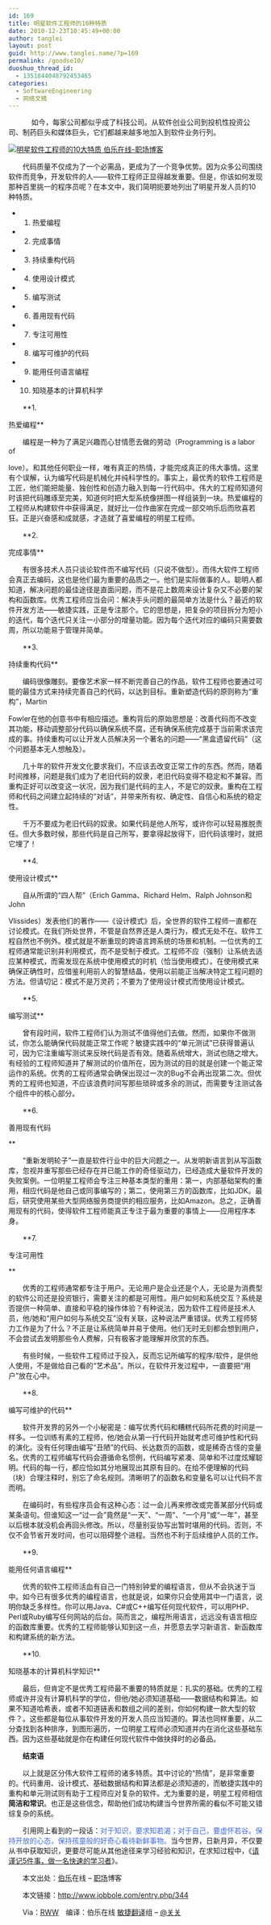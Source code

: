 ```yaml
---
id: 169
title: 明星软件工程师的10种特质
date: 2010-12-23T10:45:49+00:00
author: tanglei
layout: post
guid: http://www.tanglei.name/?p=169
permalink: /goodse10/
duoshuo_thread_id:
  - 1351844048792453465
categories:
  - SoftwareEngineering
  - 网络文摘
---
```

　        如今，每家公司都似乎成了科技公司。从软件创业公司到投机性投资公司、制药巨头和媒体巨头，它们都越来越多地加入到软件业务行列。

<div>
  <a id="attachment1932" rel="Lightbox_344" href="http://www.jobbole.com/attachment.php?attachmentid=1932&d=1290589824"><img class="thumbnail" title="明星软件工程师的10大特质   伯乐在线-职场博客" src="http://www.jobbole.com/attachment.php?attachmentid=1932&d=1290589721" border="0" alt="明星软件工程师的10大特质   伯乐在线-职场博客" /></a></p>
</div>

　　代码质量不仅成为了一个必需品，更成为了一个竞争优势。因为众多公司围绕软件而竞争，开发软件的人——软件工程师正显得越发重要。但是，你该如何发现那种百里挑一的程序员呢？在本文中，我们简明扼要地列出了明星开发人员的10种特质。

  * 1. 热爱编程
  * 2. 完成事情
  * 3. 持续重构代码
  * 4. 使用设计模式
  * 5. 编写测试
  * 6. 善用现有代码
  * 7. 专注可用性
  * 8. 编写可维护的代码
  * 9. 能用任何语言编程
  * 10. 知晓基本的计算机科学

　　**1.
  
热爱编程**

　　编程是一种为了满足兴趣而心甘情愿去做的劳动（Programming is a labor of
  
love）。和其他任何职业一样，唯有真正的热情，才能完成真正的伟大事情。这里有个误解，认为编写代码是机械化并纯科学性的。事实上，最优秀的软件工程师是工匠，他们能把能量、独创性和创造力融入到每一行代码中。伟大的工程师知道何时该把代码雕琢至完美，知道何时把大型系统像拼图一样组装到一块。热爱编程的工程师从构建软件中获得满足，就好比一位作曲家在完成一部交响乐后而欣喜若狂。正是兴奋感和成就感，才造就了喜爱编程的明星工程师。

　　**2.
  
完成事情**

　　有很多技术人员只谈论软件而不编写代码（只说不做型）。而伟大软件工程师会真正去编码，这也是他们最为重要的品质之一。他们是实际做事的人。聪明人都知道，解决问题的最佳途径是直面问题，而不是花上数周来设计复杂又不必要的架构和函数库。优秀工程师应当会问：解决手头问题的最简单方法是什么？最近的软件开发方法——敏捷实践，正是专注那个。它的思想是，把复杂的项目拆分为短小的迭代，每个迭代只关注一小部分的增量功能。因为每个迭代对应的编码只需要数周，所以功能易于管理并简单。

　　**3.
  
持续重构代码**

　　编码很像雕刻。要像艺术家一样不断完善自己的作品，软件工程师也要通过可能的最佳方式来持续完善自己的代码，以达到目标。重新塑造代码的原则称为“重构”，Martin
  
Fowler在他的创意书中有相应描述。重构背后的原始思想是：改善代码而不改变其功能，移动调整部分代码以确保系统不腐，还有确保系统完成基于当前需求该完成的事。持续重构可以让开发人员解决另一个著名的问题——“黑盒遗留代码”（这个问题基本无人想触及）。

　　几十年的软件开发文化要求我们，不应该去改变正常工作的东西。然而，随着时间推移，问题是我们成为了老旧代码的奴隶，老旧代码变得不稳定和不兼容。而重构正好可以改变这一状况，因为我们是代码的主人，不是它的奴隶。重构在工程师和代码之间建立起持续的“对话”，并带来所有权、确定性、自信心和系统的稳定性。

　　千万不要成为老旧代码的奴隶。如果代码是他人所写，或许你可以轻易推脱责任。但大多数时候，那些代码是自己所写，要拿得起放得下，旧代码该埋时，就把它埋了！

　　**4.
  
使用设计模式**

　　自从所谓的“四人帮”（Erich Gamma、Richard Helm、Ralph Johnson和John
  
Vlissides）发表他们的著作——《设计模式》后，全世界的软件工程师一直都在讨论模式。在我们所处世界，不管是自然界还是人类行为，模式无处不在。软件工程自然也不例外。模式就是不断重现的跨语言跨系统的场景和机制。一位优秀的工程师通常能识别并利用模式，而不是受制于模式。工程师不应（强制）让系统去适应某种模式，而需发现在系统中使用模式的时机（恰当使用模式）。在使用模式来确保正确性时，应借鉴利用前人的智慧结晶，使用以前能正当解决特定工程问题的方法。但请切记：模式不是万灵药；不要为了使用设计模式而使用设计模式。

　　**5.
  
编写测试**

　　曾有段时间，软件工程师们认为测试不值得他们去做。然而，如果你不做测试，你怎么能确保代码就能正常工作呢？敏捷实践中的“单元测试”已获得普遍认可，因为它注重编写测试来反映代码是否有效。随着系统增大，测试也随之增大。有经验的工程师知道并了解测试的价值所在，因为测试的目的就是创建一个能正常运作的系统。优秀的工程师通常会确保出现过一次的Bug不会再出现第二次。但优秀的工程师也知道，不应该浪费时间写那些琐碎或多余的测试，而需要专注测试各个组件中的核心部分。

　　**6.
  
善用现有代码
  
** 

　　“重新发明轮子”一直是软件行业中的巨大问题之一。从发明新语言到从写函数库，忽视并重写那些已经存在并已能工作的奇怪驱动力，已经造成大量软件开发的失败案例。一位明星工程师会专注三种基本类型的重用：第一，内部基础架构的重用，相应代码是他自己或同事编写的；第二，使用第三方的函数库，比如JDK。最后，研究使用某些大型网络服务商提供的相应服务，比如Amazon。总之，正确善用现有的代码，使得软件工程师能真正专注于最为重要的事情上——应用程序本身。

　　**7.
  
专注可用性
  
** 

　　优秀的工程师通常都专注于用户。无论用户是企业还是个人，无论是为消费型的软件公司还是投资银行，需要关注的都是可用性。用户如何和系统交互？系统是否提供一种简单、直接和平稳的操作体验？有种说法，因为软件工程师是技术人员，他/她和“用户如何与系统交互”没有关联，这种说法严重错误。优秀工程师努力工作是为了什么？不正是让系统简单并易于使用。他们无时无刻都会想到用户，不会尝试去发明那些令人费解，只有极客才能理解并欣赏的东西。

　　有些时候，一些软件工程师过于投入，反而忘记所编写的程序/软件，是供他人使用，不是做给自己看的“艺术品”。所以，在软件开发过程中，一直要把“用户”放在心中。

　　**8.
  
编写可维护的代码**

　　软件开发界的另外一个小秘密是：编写优秀代码和糟糕代码所花费的时间是一样多。一位训练有素的工程师，他/她会从第一行代码开始就考虑可维护性和代码的演化。没有任何理由编写“丑陋”的代码、长达数页的函数，或是稀奇古怪的变量名。优秀的工程师编写代码会遵循命名惯例，代码编写紧凑、简单和不过度炫耀聪明。代码的每一行，都应恰如其分地展现出其原有目的。在给不便理解的代码（块）合理注释时，别忘了命名规则。清晰明了的函数名和变量名可以让代码不言而明。

　　在编码时，有些程序员会有这种心态：过一会儿再来修改或完善某部分代码或某条语句。但谁知这一“过一会”竟然是“一天”、“一周”、“一个月”或“一年”，甚至以后根本就没机会再回头修改。所以，尽量别妥协写出暂时堪用的代码。否则，不仅不会节省开发时间，也可以阻碍整个进程。当然也不利于后续维护人员的工作。

　　**9.
  
能用任何语言编程**

　　优秀的软件工程师活血有自己一门特别钟爱的编程语言，但从不会执迷于当中。如今已有很多优秀的编程语言，也就是说，如果你只会使用其中一门语言，说明你缺乏多样性。你可以用Java、C#或C++编写任何现代软件，可以用PHP、Perl或Ruby编写任何网站的后台。简而言之，编程所用语言，远远没有语言相应的函数库重要。优秀的工程师能够认知到这一点，并愿意去学习新语言、新函数库和构建系统的新方法。

　　**10.
  
知晓基本的计算机科学知识**

　　最后，但肯定不是优秀工程师最不重要的特质就是：扎实的基础。优秀的工程师或许并没有计算机科学的学位，但他/她必须知道基础——数据结构和算法。如果不知道哈希表，或者不知道链表和数组之间的差别，你如何构建一款大型的软件？。这些都是每位从事软件开发的开发人员应当知道的。算法也同样重要，从二分查找到各种排序，到图形遍历，一位明星工程师必须知道并内在消化这些基础东西。因为这些基础就是你在构建任何现代软件中做抉择时的必备品。

　　**结束语**

　　以上就是区分伟大软件工程师的诸多特质。其中讨论的“热情”，是非常重要的。代码重用、设计模式、基础数据结构和算法都是必须知道的，而敏捷实践中的重构和单元测试则有助于工程师应对复杂的软件。尤为重要的是，明星工程师相信**简洁和常识**。也正是这些信念，帮助他们成功构建当今世界所需的看似不可能又错综复杂的系统。

　　引用网上看到的一段话：<span style="color: #4169e1;">对于知识，要求知若渴；对于自己，要虚怀若谷。保持开放的心态，保持孩童般的好奇心看待新鲜事物。</span>当今世界，日新月异，不仅要从书中获取知识，更要尽可能从其他途径来学习经验和知识，在求知过程中，《<a href="http://www.jobbole.com/blog.php/429" target="_blank">请谨记5件事，做一名快速的学习者</a>》。

　　本文出处：<a href="http://www.jobbole.com/" target="_blank">伯乐</a>在线 &#8211; <a href="http://www.jobbole.com/blog.php" target="_blank">职场</a>博客
  
　　本文链接：<a href="http://www.jobbole.com/entry.php/344" target="_blank">http://www.jobbole.com/entry.php/344</a>

　　Via：<a rel="nofollow" href="http://www.readwriteweb.com/archives/top_10_software_engineer_traits.php" target="_blank">RWW</a>　编译：伯乐在线 <a href="http://www.jobbole.com/showthread.php/3546" target="_blank">敏捷翻译</a>组 &#8211; <a rel="nofollow" href="http://t.sina.com.cn/twoguan" target="_blank">@关关</a>